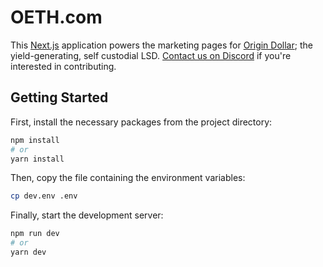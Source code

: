 # OETH.com

This [Next.js](https://nextjs.org/) application powers the marketing pages for [Origin Dollar](https://oeth.com); the yield-generating, self custodial LSD. [Contact us on Discord](https://originprotocol.com/discord) if you're interested in contributing.

## Getting Started

First, install the necessary packages from the project directory:

```bash
npm install
# or
yarn install
```

Then, copy the file containing the environment variables:

```bash
cp dev.env .env
```

Finally, start the development server:

```bash
npm run dev
# or
yarn dev
```
